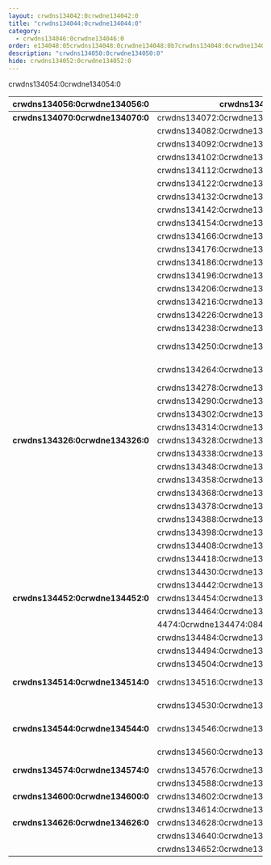 ```yaml
---
layout: crwdns134042:0crwdne134042:0
title: "crwdns134044:0crwdne134044:0"
category:
  - crwdns134046:0crwdne134046:0
order: e134048:05crwdns134048:0crwdne134048:0b7crwdns134048:0crwdne134048:0d2d0.76447237crwdns134048:0crwdne134048:0
description: "crwdns134050:0crwdne134050:0"
hide: crwdns134052:0crwdne134052:0
---
```

crwdns134054:0crwdne134054:0

| **crwdns134056:0crwdne134056:0** | **crwdns134058:0crwdne134058:0**                       | **crwdns134060:0crwdne134060:0** | **crwdns134062:0crwdne134062:0** | **crwdns134064:0crwdne134064:0** | **crwdns134066:0crwdne134066:0** | **crwdns134068:0crwdne134068:0**                          |
| -------------------------------- | ------------------------------------------------------ | -------------------------------- | -------------------------------- | -------------------------------- | -------------------------------- | --------------------------------------------------------- |
| **crwdns134070:0crwdne134070:0** | crwdns134072:0crwdne134072:0                           | crwdns134074:0crwdne134074:0     | crwdns134076:0crwdne134076:0     | crwdns134078:0crwdne134078:0     | crwdns134080:0crwdne134080:0     |                                                           |
|                                  | crwdns134082:0crwdne134082:0                           | crwdns134084:0crwdne134084:0     | crwdns134086:0crwdne134086:0     | crwdns134088:0crwdne134088:0     | crwdns134090:0crwdne134090:0     |                                                           |
|                                  | crwdns134092:0crwdne134092:0                           | crwdns134094:0crwdne134094:0     | crwdns134096:0crwdne134096:0     | crwdns134098:0crwdne134098:0     | crwdns134100:0crwdne134100:0     |                                                           |
|                                  | crwdns134102:0crwdne134102:0                           | crwdns134104:0crwdne134104:0     | crwdns134106:0crwdne134106:0     | crwdns134108:0crwdne134108:0     | crwdns134110:0crwdne134110:0     |                                                           |
|                                  | crwdns134112:0crwdne134112:0                           | crwdns134114:0crwdne134114:0     | crwdns134116:0crwdne134116:0     | crwdns134118:0crwdne134118:0     | crwdns134120:0crwdne134120:0     |                                                           |
|                                  | crwdns134122:0crwdne134122:0                           | crwdns134124:0crwdne134124:0     | crwdns134126:0crwdne134126:0     | crwdns134128:0crwdne134128:0     | crwdns134130:0crwdne134130:0     |                                                           |
|                                  | crwdns134132:0crwdne134132:0                           | crwdns134134:0crwdne134134:0     | crwdns134136:0crwdne134136:0     | crwdns134138:0crwdne134138:0     | crwdns134140:0crwdne134140:0     |                                                           |
|                                  | crwdns134142:0crwdne134142:0                           | crwdns134144:0crwdne134144:0     | crwdns134146:0crwdne134146:0     | crwdns134148:0crwdne134148:0     | crwdns134150:0crwdne134150:0     | crwdns134152:0crwdne134152:0                              |
|                                  | crwdns134154:0crwdne134154:0                           | crwdns134156:0crwdne134156:0     | crwdns134158:0crwdne134158:0     | crwdns134160:0crwdne134160:0     | crwdns134162:0crwdne134162:0     | crwdns134164:0crwdne134164:0                              |
|                                  | crwdns134166:0crwdne134166:0                           | crwdns134168:0crwdne134168:0     | crwdns134170:0crwdne134170:0     | crwdns134172:0crwdne134172:0     | crwdns134174:0crwdne134174:0     |                                                           |
|                                  | crwdns134176:0crwdne134176:0                           | crwdns134178:0crwdne134178:0     | crwdns134180:0crwdne134180:0     | crwdns134182:0crwdne134182:0     | crwdns134184:0crwdne134184:0     |                                                           |
|                                  | crwdns134186:0crwdne134186:0                           | crwdns134188:0crwdne134188:0     | crwdns134190:0crwdne134190:0     | crwdns134192:0crwdne134192:0     | crwdns134194:0crwdne134194:0     |                                                           |
|                                  | crwdns134196:0crwdne134196:0                           | crwdns134198:0crwdne134198:0     | crwdns134200:0crwdne134200:0     | crwdns134202:0crwdne134202:0     | crwdns134204:0crwdne134204:0     |                                                           |
|                                  | crwdns134206:0crwdne134206:0                           | crwdns134208:0crwdne134208:0     | crwdns134210:0crwdne134210:0     | crwdns134212:0crwdne134212:0     | crwdns134214:0crwdne134214:0     |                                                           |
|                                  | crwdns134216:0crwdne134216:0                           | crwdns134218:0crwdne134218:0     | crwdns134220:0crwdne134220:0     | crwdns134222:0crwdne134222:0     | crwdns134224:0crwdne134224:0     |                                                           |
|                                  | crwdns134226:0crwdne134226:0                           | crwdns134228:0crwdne134228:0     | crwdns134230:0crwdne134230:0     | crwdns134232:0crwdne134232:0     | crwdns134234:0crwdne134234:0     | crwdns134236:0crwdne134236:0                              |
|                                  | crwdns134238:0crwdne134238:0                           | crwdns134240:0crwdne134240:0     | crwdns134242:0crwdne134242:0     | crwdns134244:0crwdne134244:0     | crwdns134246:0crwdne134246:0     | crwdns134248:0crwdne134248:0                              |
|                                  | crwdns134250:0crwdne134250:0                           | crwdns134252:0crwdne134252:0     | crwdns134254:0crwdne134254:0     | crwdns134256:0crwdne134256:0     | crwdns134258:0crwdne134258:0     | crwdns134260:0crwdne134260:0 crwdns134262:0crwdne134262:0 |
|                                  | crwdns134264:0crwdne134264:0                           | crwdns134266:0crwdne134266:0     | crwdns134268:0crwdne134268:0     | crwdns134270:0crwdne134270:0     | crwdns134272:0crwdne134272:0     | crwdns134274:0crwdne134274:0 crwdns134276:0crwdne134276:0 |
|                                  | crwdns134278:0crwdne134278:0                           | crwdns134280:0crwdne134280:0     | crwdns134282:0crwdne134282:0     | crwdns134284:0crwdne134284:0     | crwdns134286:0crwdne134286:0     | crwdns134288:0crwdne134288:0                              |
|                                  | crwdns134290:0crwdne134290:0                           | crwdns134292:0crwdne134292:0     | crwdns134294:0crwdne134294:0     | crwdns134296:0crwdne134296:0     | crwdns134298:0crwdne134298:0     | crwdns134300:0crwdne134300:0                              |
|                                  | crwdns134302:0crwdne134302:0                           | crwdns134304:0crwdne134304:0     | crwdns134306:0crwdne134306:0     | crwdns134308:0crwdne134308:0     | crwdns134310:0crwdne134310:0     | crwdns134312:0crwdne134312:0                              |
|                                  | crwdns134314:0crwdne134314:0                           | crwdns134316:0crwdne134316:0     | crwdns134318:0crwdne134318:0     | crwdns134320:0crwdne134320:0     | crwdns134322:0crwdne134322:0     | crwdns134324:0crwdne134324:0                              |
| **crwdns134326:0crwdne134326:0** | crwdns134328:0crwdne134328:0                           | crwdns134330:0crwdne134330:0     | crwdns134332:0crwdne134332:0     | crwdns134334:0crwdne134334:0     | crwdns134336:0crwdne134336:0     |                                                           |
|                                  | crwdns134338:0crwdne134338:0                           | crwdns134340:0crwdne134340:0     | crwdns134342:0crwdne134342:0     | crwdns134344:0crwdne134344:0     | crwdns134346:0crwdne134346:0     |                                                           |
|                                  | crwdns134348:0crwdne134348:0                           | crwdns134350:0crwdne134350:0     | crwdns134352:0crwdne134352:0     | crwdns134354:0crwdne134354:0     | crwdns134356:0crwdne134356:0     |                                                           |
|                                  | crwdns134358:0crwdne134358:0                           | crwdns134360:0crwdne134360:0     | crwdns134362:0crwdne134362:0     | crwdns134364:0crwdne134364:0     | crwdns134366:0crwdne134366:0     |                                                           |
|                                  | crwdns134368:0crwdne134368:0                           | crwdns134370:0crwdne134370:0     | crwdns134372:0crwdne134372:0     | crwdns134374:0crwdne134374:0     | crwdns134376:0crwdne134376:0     |                                                           |
|                                  | crwdns134378:0crwdne134378:0                           | crwdns134380:0crwdne134380:0     | crwdns134382:0crwdne134382:0     | crwdns134384:0crwdne134384:0     | crwdns134386:0crwdne134386:0     |                                                           |
|                                  | crwdns134388:0crwdne134388:0                           | crwdns134390:0crwdne134390:0     | crwdns134392:0crwdne134392:0     | crwdns134394:0crwdne134394:0     | crwdns134396:0crwdne134396:0     |                                                           |
|                                  | crwdns134398:0crwdne134398:0                           | crwdns134400:0crwdne134400:0     | crwdns134402:0crwdne134402:0     | crwdns134404:0crwdne134404:0     | crwdns134406:0crwdne134406:0     |                                                           |
|                                  | crwdns134408:0crwdne134408:0                           | crwdns134410:0crwdne134410:0     | crwdns134412:0crwdne134412:0     | crwdns134414:0crwdne134414:0     | crwdns134416:0crwdne134416:0     |                                                           |
|                                  | crwdns134418:0crwdne134418:0                           | crwdns134420:0crwdne134420:0     | crwdns134422:0crwdne134422:0     | crwdns134424:0crwdne134424:0     | crwdns134426:0crwdne134426:0     | crwdns134428:0crwdne134428:0                              |
|                                  | crwdns134430:0crwdne134430:0                           | crwdns134432:0crwdne134432:0     | crwdns134434:0crwdne134434:0     | crwdns134436:0crwdne134436:0     | crwdns134438:0crwdne134438:0     | crwdns134440:0crwdne134440:0                              |
|                                  | crwdns134442:0crwdne134442:0                           | crwdns134444:0crwdne134444:0     | crwdns134446:0crwdne134446:0     | crwdns134448:0crwdne134448:0     | crwdns134450:0crwdne134450:0     |                                                           |
| **crwdns134452:0crwdne134452:0** | crwdns134454:0crwdne134454:0                           | crwdns134456:0crwdne134456:0     | crwdns134458:0crwdne134458:0     | crwdns134460:0crwdne134460:0     | crwdns134462:0crwdne134462:0     |                                                           |
|                                  | crwdns134464:0crwdne134464:0                           | crwdns134466:0crwdne134466:0     | crwdns134468:0crwdne134468:0     | crwdns134470:0crwdne134470:0     | crwdns134472:0crwdne134472:0     |                                                           |
|                                  | 4474:0crwdne134474:0842397crwdns134474:0crwdne134474:0 | crwdns134476:0crwdne134476:0     | crwdns134478:0crwdne134478:0     | crwdns134480:0crwdne134480:0     | crwdns134482:0crwdne134482:0     |                                                           |
|                                  | crwdns134484:0crwdne134484:0                           | crwdns134486:0crwdne134486:0     | crwdns134488:0crwdne134488:0     | crwdns134490:0crwdne134490:0     | crwdns134492:0crwdne134492:0     |                                                           |
|                                  | crwdns134494:0crwdne134494:0                           | crwdns134496:0crwdne134496:0     | crwdns134498:0crwdne134498:0     | crwdns134500:0crwdne134500:0     | crwdns134502:0crwdne134502:0     |                                                           |
|                                  | crwdns134504:0crwdne134504:0                           | crwdns134506:0crwdne134506:0     | crwdns134508:0crwdne134508:0     | crwdns134510:0crwdne134510:0     | crwdns134512:0crwdne134512:0     |                                                           |
| **crwdns134514:0crwdne134514:0** | crwdns134516:0crwdne134516:0                           | crwdns134518:0crwdne134518:0     | crwdns134520:0crwdne134520:0     | crwdns134522:0crwdne134522:0     | crwdns134524:0crwdne134524:0     | crwdns134526:0crwdne134526:0 crwdns134528:0crwdne134528:0 |
|                                  | crwdns134530:0crwdne134530:0                           | crwdns134532:0crwdne134532:0     | crwdns134534:0crwdne134534:0     | crwdns134536:0crwdne134536:0     | crwdns134538:0crwdne134538:0     | crwdns134540:0crwdne134540:0 crwdns134542:0crwdne134542:0 |
| **crwdns134544:0crwdne134544:0** | crwdns134546:0crwdne134546:0                           | crwdns134548:0crwdne134548:0     | crwdns134550:0crwdne134550:0     | crwdns134552:0crwdne134552:0     | crwdns134554:0crwdne134554:0     | crwdns134556:0crwdne134556:0 crwdns134558:0crwdne134558:0 |
|                                  | crwdns134560:0crwdne134560:0                           | crwdns134562:0crwdne134562:0     | crwdns134564:0crwdne134564:0     | crwdns134566:0crwdne134566:0     | crwdns134568:0crwdne134568:0     | crwdns134570:0crwdne134570:0 crwdns134572:0crwdne134572:0 |
| **crwdns134574:0crwdne134574:0** | crwdns134576:0crwdne134576:0                           | crwdns134578:0crwdne134578:0     | crwdns134580:0crwdne134580:0     | crwdns134582:0crwdne134582:0     | crwdns134584:0crwdne134584:0     | crwdns134586:0crwdne134586:0                              |
|                                  | crwdns134588:0crwdne134588:0                           | crwdns134590:0crwdne134590:0     | crwdns134592:0crwdne134592:0     | crwdns134594:0crwdne134594:0     | crwdns134596:0crwdne134596:0     | crwdns134598:0crwdne134598:0                              |
| **crwdns134600:0crwdne134600:0** | crwdns134602:0crwdne134602:0                           | crwdns134604:0crwdne134604:0     | crwdns134606:0crwdne134606:0     | crwdns134608:0crwdne134608:0     | crwdns134610:0crwdne134610:0     | crwdns134612:0crwdne134612:0                              |
|                                  | crwdns134614:0crwdne134614:0                           | crwdns134616:0crwdne134616:0     | crwdns134618:0crwdne134618:0     | crwdns134620:0crwdne134620:0     | crwdns134622:0crwdne134622:0     | crwdns134624:0crwdne134624:0                              |
| **crwdns134626:0crwdne134626:0** | crwdns134628:0crwdne134628:0                           | crwdns134630:0crwdne134630:0     | crwdns134632:0crwdne134632:0     | crwdns134634:0crwdne134634:0     | crwdns134636:0crwdne134636:0     | crwdns134638:0crwdne134638:0                              |
|                                  | crwdns134640:0crwdne134640:0                           | crwdns134642:0crwdne134642:0     | crwdns134644:0crwdne134644:0     | crwdns134646:0crwdne134646:0     | crwdns134648:0crwdne134648:0     | crwdns134650:0crwdne134650:0                              |
|                                  | crwdns134652:0crwdne134652:0                           | crwdns134654:0crwdne134654:0     | crwdns134656:0crwdne134656:0     | crwdns134658:0crwdne134658:0     | crwdns134660:0crwdne134660:0     | crwdns134662:0crwdne134662:0                              | crwdns134664:0crwdne134664:0
